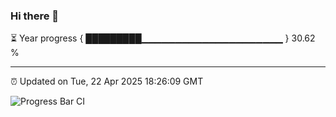 ### Hi there 👋

⏳ Year progress { █████████▁▁▁▁▁▁▁▁▁▁▁▁▁▁▁▁▁▁▁▁▁ } 30.62 %

---

⏰ Updated on Tue, 22 Apr 2025 18:26:09 GMT

![Progress Bar CI](https://github.com/liununu/liununu/workflows/Progress%20Bar%20CI/badge.svg)
